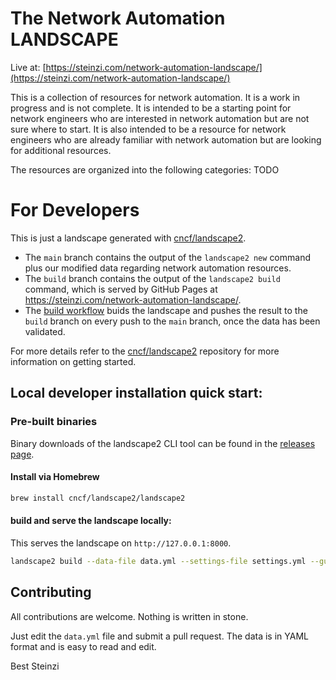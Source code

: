 # The Network Automation LANDSCAPE

Live at: [https://steinzi.com/network-automation-landscape/](https://steinzi.com/network-automation-landscape/)

This is a collection of resources for network automation. It is a work in progress and is not complete. It is intended to be a starting point for network engineers who are interested in network automation but are not sure where to start. It is also intended to be a resource for network engineers who are already familiar with network automation but are looking for additional resources.

The resources are organized into the following categories:
TODO

# For Developers 

This is just a landscape generated with [cncf/landscape2](https://github.com/cncf/landscape2).

- The `main` branch contains the output of the `landscape2 new` command plus our modified data regarding network automation resources.
- The `build` branch contains the output of the `landscape2 build` command, which is served by GitHub Pages at <https://steinzi.com/network-automation-landscape/>.
- The [build workflow](https://github.com/steinzi/network-automation-landscape/blob/main/.github/workflows/build.yml) buids the landscape and pushes the result to the `build` branch on every push to the `main` branch, once the data has been validated.

For more details refer to the [cncf/landscape2](https://github.com/cncf/landscape2) repository for more information on getting started.

## Local developer installation quick start:

### Pre-built binaries

Binary downloads of the landscape2 CLI tool can be found in the [releases page](https://github.com/cncf/landscape2/releases).

#### Install via Homebrew

```bash
brew install cncf/landscape2/landscape2
```

#### build and serve the landscape locally:
This serves the landscape on `http://127.0.0.1:8000`.
```bash
landscape2 build --data-file data.yml --settings-file settings.yml --guide-file guide.yml --games-file games.yml --logos-path logos --output-dir build && landscape2 serve --landscape-dir build
```

## Contributing

All contributions are welcome. Nothing is written in stone.

Just edit the `data.yml` file and submit a pull request. The data is in YAML format and is easy to read and edit.


Best
Steinzi